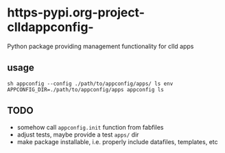 # https-pypi.org-project-clldappconfig-
Python package providing management functionality for clld apps

## usage

``sh
appconfig --config ./path/to/appconfig/apps/ ls
env APPCONFIG_DIR=./path/to/appconfig/apps appconfig ls
``

## TODO

* somehow call `appconfig.init` function from fabfiles
* adjust tests, maybe provide a test `apps/` dir
* make package installable, i.e. properly include datafiles, templates, etc